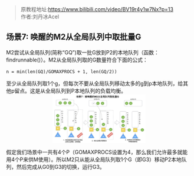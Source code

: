 > 原教程地址:https://www.bilibili.com/video/BV19r4y1w7Nx?p=13 \
> 作者:刘丹冰Acel
## 场景7: 唤醒的M2从全局队列中取批量G

M2尝试从全局队列(简称“GQ”)取一批G放到P2的本地队列（函数：findrunnable()）。M2从全局队列取的G数量符合下面的公式：
```
n = min(len(GQ)/GOMAXPROCS + 1, len(GQ/2))
```

至少从全局队列取1个g，但每次不要从全局队列移动太多的g到p本地队列，给其他p留点。这是从全局队列到P本地队列的负载均衡。
<img style="display: block; margin: 0 auto;" src="../img/M2_batch_get.png" width="50%" alt="" />

假定我们场景中一共有4个P（GOMAXPROCS设置为4，那么我们允许最多就能用4个P来供M使用）。所以M2只从能从全局队列取1个G（即G3）移动P2本地队列，然后完成从G0到G3的切换，运行G3。